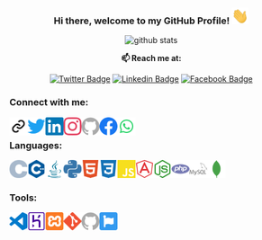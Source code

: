 <div align="center">

  ### Hi there, welcome to my GitHub Profile! <img src="https://github.com/ABSphreak/ABSphreak/blob/master/gifs/Hi.gif" width="30px">
  
  ![github stats](https://github-readme-stats.vercel.app/api?username=prasad-medisetti&theme=dark&show_icons=true)
  
</div>  

<div align="center">
  
  **📫 Reach me at:**<br>

  [![Twitter Badge](https://img.shields.io/badge/-Twitter-1ca0f1?style=flat-square&labelColor=1ca0f1&logo=twitter&logoColor=white&link=https://twitter.com/opakholis)](twitter)
  [![Linkedin Badge](https://img.shields.io/badge/-LinkedIn-blue?style=flat-square&logo=Linkedin&logoColor=white&link=https://www.linkedin.com/in/opakholis/)](linkedin)
  [![Facebook  Badge](https://img.shields.io/badge/Facebook-%231877F2.svg?&style=flat-square&logo=facebook&logoColor=white)](facebook)

</div>

### Connect with me:

[<img align="left" alt="website" width="32px" src="images/SVG/link.svg" />][website]
[<img align="left" alt="Prasad Medisetti | Twitter" width="32px" src="images/SVG/twitter.svg" />][twitter]
[<img align="left" alt="Prasad Medisetti | LinkedIn" width="32px" src="images/SVG/linkedin.svg" />][linkedin]
[<img align="left" alt="Prasad Medisetti | Instagram" width="32px" src="images/SVG/instagram.svg" />][instagram]
[<img align="left" alt="Prasad Medisetti | GitHub" width="32px" src="images/SVG/github.svg" />][github]
[<img align="left" alt="Prasad Medisetti | Facebook" width="32px" src="images/SVG/facebook.svg" />][facebook]
[<img align="left" alt="Prasad Medisetti | WhatsApp" width="32px" src="images/SVG/whatsapp.svg" />][whatsapp]
<br />

### Languages:

<img align="left" alt="C" width="32px" src="images/SVG/c.svg" />
<img align="left" alt="C++" width="32px" src="images/SVG/cplusplus.svg" />
<img align="left" alt="Java" width="32px" src="images/SVG/java.svg" />
<img align="left" alt="Python" width="32px" src="images/SVG/python.svg" />
<img align="left" alt="HTML5" width="32px" src="images/SVG/html5.svg" />
<img align="left" alt="CSS3" width="32px" src="images/SVG/css3.svg" />
<img align="left" alt="JavaScript" width="32px" src="images/SVG/javascript.svg" />	
<img align="left" alt="AngularJS" width="32px" src="images/SVG/angularjs.svg" />
<img align="left" alt="Node.js" width="32px" src="images/SVG/node-dot-js.svg" />
<img align="left" alt="PHP" width="32px" src="images/SVG/php.svg" />
<img align="left" alt="MySQL" width="32px" src="images/SVG/mysql.svg" />
<img align="left" alt="MongoDB" width="32px" src="images/SVG/mongodb.svg" />
<br />
<br />

### Tools:

<img align="left" alt="Visual Studio Code" width="32px" src="images/SVG/visualstudiocode.svg" />
<img align="left" alt="XAMPP" width="32px" src="images/SVG/heroku.svg" />
<img align="left" alt="Heroku" width="32px" src="images/SVG/xampp.svg" />
<img align="left" alt="Git" width="32px" src="images/SVG/git.svg" />
<img align="left" alt="GitHub" width="32px" src="images/SVG/github.svg" />
<img align="left" alt="Font Awesome" width="32px" src="images/SVG/fontawesome.svg" />	
<br />

[website]: https://prasad-medisetti.herokuapp.com/
[twitter]: https://twitter.com/Prasad_M_961
[instagram]: https://www.instagram.com/_prasad.medisetti_/
[linkedin]: https://www.linkedin.com/in/prasad-medisetti-762374180/'
[github]: https://github.com/Prasad-Medisetti
[facebook]: https://www.facebook.com/prasad.medisetti.961
[whatsapp]: https://api.whatsapp.com/send?phone=+919666502388
